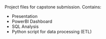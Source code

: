 Project files for capstone submission.
Contains:
- Presentation
- PowerBI Dashboard
- SQL Analysis
- Python script for data processing (ETL)
